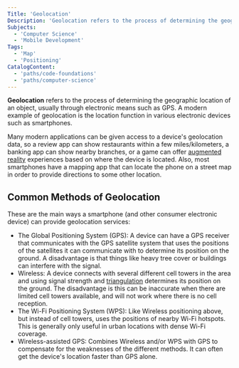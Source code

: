 ```yaml
---
Title: 'Geolocation'
Description: 'Geolocation refers to the process of determining the geographic location of an object, usually through electronic means such as GPS.'
Subjects:
  - 'Computer Science'
  - 'Mobile Development'
Tags:
  - 'Map'
  - 'Positioning'
CatalogContent:
  - 'paths/code-foundations'
  - 'paths/computer-science'
---
```


**Geolocation** refers to the process of determining the geographic location of an object, usually through electronic means such as GPS. A modern example of geolocation is the location function in various electronic devices such as smartphones.

Many modern applications can be given access to a device's geolocation data, so a review app can show restaurants within a few miles/kilometers, a banking app can show nearby branches, or a game can offer [augmented reality](https://www.codecademy.com/resources/docs/general/augmented-reality) experiences based on where the device is located.
Also, most smartphones have a mapping app that can locate the phone on a street map in order to provide directions to some other location.

## Common Methods of Geolocation

These are the main ways a smartphone (and other consumer electronic device) can provide geolocation services:

- The Global Positioning System (GPS): A device can have a GPS receiver that communicates with the GPS satellite system that uses the positions of the satellites it can communicate with to determine its position on the ground. A disadvantage is that things like heavy tree cover or buildings can interfere with the signal.
- Wireless: A device connects with several different cell towers in the area and using signal strength and [triangulation](https://en.wikipedia.org/wiki/Triangulation) determines its position on the ground. The disadvantage is this can be inaccurate when there are limited cell towers available, and will not work where there is no cell reception.
- The Wi-Fi Positioning System (WPS): Like Wireless positioning above, but instead of cell towers, uses the positions of nearby Wi-Fi hotspots. This is generally only useful in urban locations with dense Wi-Fi coverage. 
- Wireless-assisted GPS: Combines Wireless and/or WPS with GPS to compensate for the weaknesses of the different methods. It can often get the device's location faster than GPS alone.
